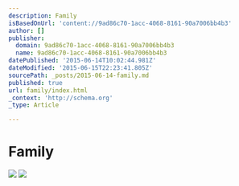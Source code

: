 ```yaml
---
description: Family
isBasedOnUrl: 'content://9ad86c70-1acc-4068-8161-90a7006bb4b3'
author: []
publisher:
  domain: 9ad86c70-1acc-4068-8161-90a7006bb4b3
  name: 9ad86c70-1acc-4068-8161-90a7006bb4b3
datePublished: '2015-06-14T10:02:44.981Z'
dateModified: '2015-06-15T22:23:41.805Z'
sourcePath: _posts/2015-06-14-family.md
published: true
url: family/index.html
_context: 'http://schema.org'
_type: Article

---
```

# Family
![](https://the-grid-user-content.s3-us-west-2.amazonaws.com/c6b4ad25-2b2d-4ea1-910c-161b944823d0.jpg)
![](https://the-grid-user-content.s3-us-west-2.amazonaws.com/e49112ff-b1e9-45b2-a67c-cf487b7bf395.jpg)